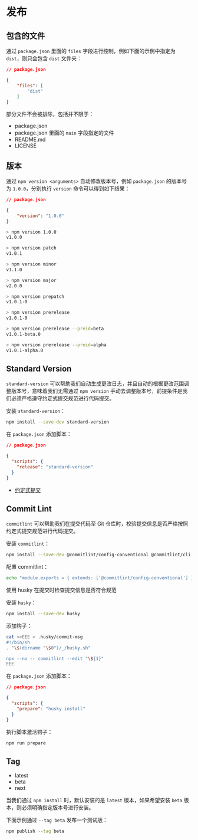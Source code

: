 # 发布

## 包含的文件

通过 `package.json` 里面的 `files` 字段进行控制，例如下面的示例中指定为 `dist`，则只会包含 `dist` 文件夹：

```json
// package.json

{
    "files": [
        "dist"
    ]
}
```

部分文件不会被排除，包括并不限于：

- package.json
- package.json 里面的 `main` 字段指定的文件
- README.md
- LICENSE

## 版本

通过 `npm version <arguments>` 自动修改版本号，例如 `package.json` 的版本号为 `1.0.0`，分别执行 `version` 命令可以得到如下结果：

```json
// package.json

{
    "version": "1.0.0"
}
```

```bash
> npm version 1.0.0
v1.0.0

> npm version patch
v1.0.1

> npm version minor
v1.1.0

> npm version major
v2.0.0

> npm version prepatch
v1.0.1-0

> npm version prerelease
v1.0.1-0

> npm version prerelease --preid=beta
v1.0.1-beta.0

> npm version prerelease --preid=alpha
v1.0.1-alpha.0
```

## Standard Version

`standard-version` 可以帮助我们自动生成更改日志，并且自动的根据更改范围调整版本号，意味着我们无需通过 `npm version` 手动去调整版本号，前提条件是我们必须严格遵守约定式提交规范进行代码提交。

安装 `standard-version`：

```bash
npm install --save-dev standard-version
```

在 `package.json` 添加脚本：

```json
// package.json

{
  "scripts": {
    "release": "standard-version"
  }
}
```

- [约定式提交](https://www.conventionalcommits.org/zh-hans)

## Commit Lint

`commitlint` 可以帮助我们在提交代码至 Git 仓库时，校验提交信息是否严格按照约定式提交规范进行代码提交。

安装 `commitlint`：

```bash
npm install --save-dev @commitlint/config-conventional @commitlint/cli
```

配置 commitlint：

```bash
echo "module.exports = { extends: ['@commitlint/config-conventional'] };" > commitlint.config.js
```

使用 husky 在提交时检查提交信息是否符合规范

安装 `husky`：

```bash
npm install --save-dev husky
```

添加钩子：

```bash
cat <<EEE > .husky/commit-msg
#!/bin/sh
. "\$(dirname "\$0")/_/husky.sh"

npx --no -- commitlint --edit "\${1}"
EEE
```

在 `package.json` 添加脚本：

```json
// package.json

{
  "scripts": {
    "prepare": "husky install"
  }
}
```

执行脚本激活钩子：

```bash
npm run prepare
```

## Tag

- latest
- beta
- next

当我们通过 `npm install` 时，默认安装的是 `latest` 版本，如果希望安装 `beta` 版本，则必须明确指定版本号进行安装。

下面示例通过 `--tag beta` 发布一个测试版：

```bash
npm publish --tag beta
```